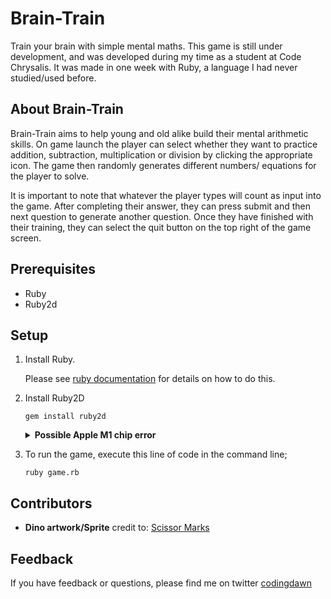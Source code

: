 # Brain-Train

Train your brain with simple mental maths.
This game is still under development, and was developed during my time as a student at Code Chrysalis. It was made in one week with Ruby, a language I had never studied/used before.

## About Brain-Train

Brain-Train aims to help young and old alike build their mental arithmetic skills. On game launch the player can select whether they want to practice addition, subtraction, multiplication or division by clicking the appropriate icon. The game then randomly generates different numbers/ equations for the player to solve. 

It is important to note that whatever the player types will count as input into the game. After completing their answer, they can press submit and then next question to generate another question. Once they have finished with their training, they can select the quit button on the top right of the game screen.

## Prerequisites

- Ruby
- Ruby2d

## Setup

1. Install Ruby.

    Please see [ruby documentation](https://www.ruby-lang.org/en/documentation/installation/) for details on how to do this. 

1. Install Ruby2D

    ```
    gem install ruby2d
    ```
    <details><summary><b>Possible Apple M1 chip error</b></summary>

    If you have an error like this:
    
    ```
    You don't have write permissions for the /Library/Ruby/Gems/2.6.0 directory
    ```
        
    Then run the following command before you run the `gem install ruby2d` command:

    ```sh
    export GEM_HOME="$HOME/.gem"
    ```

    Please note that you may have to do this every time you want to open the file.
    </details>

1. To run the game, execute this line of code in the command line;

    ```
    ruby game.rb
    ```

## Contributors

- **Dino artwork/Sprite**
    credit to: [Scissor Marks](https://twitter.com/ScissorMarks)

## Feedback

If you have feedback or questions, please find me on twitter [codingdawn](https://twitter.com/codingdawn)